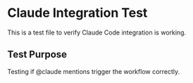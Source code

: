 # Claude Integration Test

This is a test file to verify Claude Code integration is working.

## Test Purpose
Testing if @claude mentions trigger the workflow correctly.